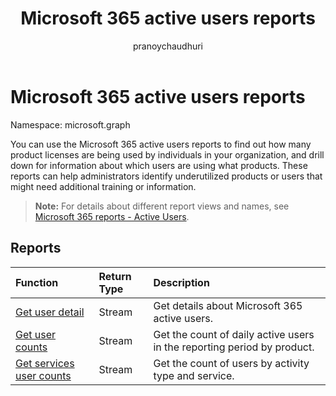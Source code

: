 ﻿---
title: "Microsoft 365 active users reports"
description: "You can use the Microsoft 365 active users reports to find out how many product licenses are being used by individuals in your organization, and drill down for information about which users are using what products. These reports can help administrators identify underutilized products or users that might need additional training or information."
localization_priority: Normal
ms.prod: "reports"
author: "pranoychaudhuri"
doc_type: conceptualPageType
---

# Microsoft 365 active users reports

Namespace: microsoft.graph

You can use the Microsoft 365 active users reports to find out how many product licenses are being used by individuals in your organization, and drill down for information about which users are using what products. These reports can help administrators identify underutilized products or users that might need additional training or information.

> **Note:** For details about different report views and names, see [Microsoft 365 reports - Active Users](https://support.office.com/client/Active-Users-fc1cf1d0-cd84-43fd-adb7-a4c4dfa8112d).

## Reports

| Function                                                                        | Return Type | Description                                                             |
| :------------------------------------------------------------------------------ | :---------- | :---------------------------------------------------------------------- |
| [Get user detail](../api/reportroot-getoffice365activeuserdetail.md)            | Stream      | Get details about Microsoft 365 active users.                           |
| [Get user counts](../api/reportroot-getoffice365activeusercounts.md)            | Stream      | Get the count of daily active users in the reporting period by product. |
| [Get services user counts](../api/reportroot-getoffice365servicesusercounts.md) | Stream      | Get the count of users by activity type and service.                    |
